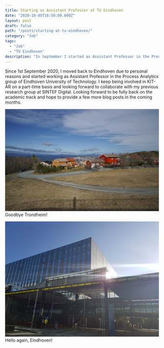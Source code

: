 ```yaml
---
title: Starting as Assistant Professor at TU Eindhoven
date: "2020-10-05T16:50:00.000Z"
layout: post
draft: false
path: "/posts/starting-at-tu-eindhoven/"
category: "Job"
tags:
  - "Job"  
  - "TU Eindhoven"  
description: "In September I started as Assistant Professor in the Process Analytics group of TU Eindhoven"
---
```


Since 1st September 2020, I moved back to Eindhoven due to personal reasons and started working as Assistant Professor in the Process Analytics group of Eindhoven University of Technology. I keep being involved in KIT-AR on a part-time basis and looking forward to collaborate with my previous research group at SINTEF Digital. Looking forward to be fully back on the academic track and hope to provide a few more blog posts in the coming months.

![Goodbye Trondheim](Trondheim2015-04809.jpg)
Goodbye Trondheim!

![Welcome Eindhoven](TUMetaforum.jpg)
Hello again, Eindhoven!